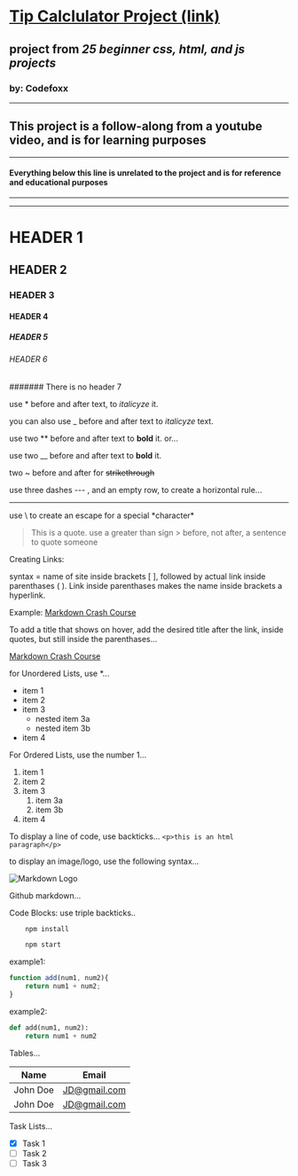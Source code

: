 # [Tip Calclulator Project (link)](https://www.youtube.com/watch?v=I4tNOpNIU5Q&list=PLtMugc7g4GaqAVDZwQ_t1H6500ZGJzOgW&index=10)

## project from *25 beginner css, html, and js projects*
### by: Codefoxx
---
This project is a follow-along from a youtube video, and is for learning purposes
---
---
#### Everything below this line is unrelated to the project and is for reference and educational purposes
---
---
# HEADER 1
## HEADER 2
### HEADER 3
#### HEADER 4
##### HEADER 5
###### HEADER 6
####### There is no header 7
<!-- Italics -->
use * before and after text, to *italicyze* it.

you can also use _ before and after text to _italicyze_ text.

<!-- Bold -->
use two ** before and after text to **bold** it. or...

use two __ before and after text to __bold__ it.

<!-- Strikethrough -->
two ~ before and after for ~~strikethrough~~

<!--Horizontal Rule-->
use three dashes --- , and an empty row, to create a horizontal rule...

---

use \ to create an escape for a special \*character\*

<!-- BlockQuote -->
>This is a quote. use a greater than sign \> before, not after, a sentence to quote someone

<!--Links-->
Creating Links:

 syntax = name of site inside brackets [ ], followed by actual link inside parenthases ( ). Link inside parenthases makes the name inside brackets a hyperlink.

Example:
[Markdown Crash Course](https://www.youtube.com/watch?v=HUBNt18RFbo)

To add a title that shows on hover, add the desired title after the link, inside quotes, but still inside the parenthases...

[Markdown Crash Course](https://www.youtube.com/watch?v=HUBNt18RFbo
"hyperlink to markdown crash course video")

<!--Unordered List-->
for Unordered Lists, use \*...

* item 1
* item 2
* item 3
    * nested item 3a
    * nested item 3b
* item 4

<!--Ordered List -->
For Ordered Lists, use the number 1...

1. item 1
1. item 2
1. item 3
    1. item 3a
    1. item 3b
1. item 4

<!-- Inline Code Block-->
To display a line of code, use backticks...
`<p>this is an html paragraph</p>`

<!--Images -->
to display an image/logo, use the following syntax...

![Markdown Logo](https://cdn.icon-icons.com/icons2/2699/PNG/512/markdown_here_logo_icon_169967.png)

<!--GitHub Markdown -->
Github markdown...

Code Blocks: use triple backticks..

```bash
    npm install

    npm start
```
example1:
```javascript
function add(num1, num2){
    return num1 + num2;
}
```
example2:

```python
def add(num1, num2):
    return num1 + num2
```

<!--Tables -->
Tables...

| Name    | Email     |
|----------|------------|
|John Doe  |JD@gmail.com|
|John Doe  |JD@gmail.com|

<!-- Task Lists -->
Task Lists...

* [x] Task 1
* [ ] Task 2
* [ ] Task 3